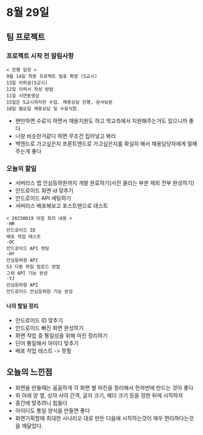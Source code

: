 # 8월 29일

## 팀 프로젝트

### 프로젝트 시작 전 알림사항

```
< 진행 일정 >
9월 14일 최종 프로젝트 발표 확정 (5교시)
13일 리허설(5교시)
12일 이력서 작성 방법
11일 시연동영상
15일은 5교시까지만 수업. 채용상담 진행, 문서보완
18일 월요일 채용상담 및 수료식함.
```

- 왠만하면 수료식 하면서 채용지원도 하고 학교측에서 지원해주는거도 있으니까 좋다
- 나랑 비슷한거같다 하면 무조건 집어넣고 봐라
- 백엔드로 가고싶은지 프론트앤드로 가고싶은지를 확실히 해서 채용담당자에게 말해주는게 좋다

### 오늘의 할일
- 서버리스 앱 안심등하원까지 개발 완료하기(사진 올리는 부분 제외 전부 완성하기)
- 안드로이드 화면 id 맞추기
- 안드로이드 API 세팅하기
- 서버리스 배포해보고 포스트맨으로 테스트

```
< 20230819 아침 회의 내용 >
-HR
안드로이드 ID
배포 작업 테스트
-OC
안드로이드 API 셋팅
-HY
안심등하원 API
S3 다중 파일 업로드 방법
그외 API 기능 완성
-YJ
안심등하원 API
안드로이드 안심등하원 기능 완성

```

#### 나의 할일 정리 
- 안드로이드 ID 맞추기
- 안드로이드 빠진 화면 완성하기
- 화면 작업 중 통일성을 위해 마진 정리하기
- 단어 통일해서 아이디 맞추기
- 배포 작업 테스트 -> 못함


## 오늘의 느낀점
- 화면을 만들때는 꼼꼼하게 각 화면 별 마진을 정리해서 한꺼번에 만드는 것이 좋다
- 위 아래 양 옆, 상자 사이 간격, 글자 크기, 헤더 크기 등을 정한 뒤에 시작하자
- 중간에 맞추려니 힘들다
- 아이디도 통일 양식을 만들면 좋다
- 화면기획할때 최대한 시나리오 대로 만든 다음에 시작하는것이 매우 편리하다는것을 깨달았다.

